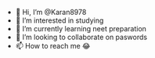 - 👋 Hi, I’m @Karan8978
- 👀 I’m interested in studying
- 🌱 I’m currently learning neet preparation
- 💞️ I’m looking to collaborate on paswords
- 📫 How to reach me 😂

<!---
Karan8978/Karan8978 is a ✨ special ✨ repository because its `README.md` (this file) appears on your GitHub profile.
You can click the Preview link to take a look at your changes.
--->
